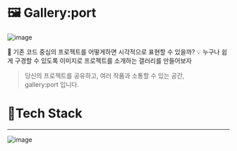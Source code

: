 # 🖼 Gallery:port
![image](https://user-images.githubusercontent.com/40759230/127432281-8a159c4a-4b84-4809-a6f2-827df1acf9b2.gif)

:speech_balloon: 기존 코드 중심의 프로젝트를 어떻게하면 시각적으로 표현할 수 있을까? 
:bulb: 누구나 쉽게 구경할 수 있도록 이미지로 프로젝트를 소개하는 갤러리를 만들어보자

> 당신의 프로젝트를 공유하고, 여러 작품과 소통할 수 있는 공간,  
> gallery:port 입니다.

# 🔨Tech Stack
---
![image](https://user-images.githubusercontent.com/40759230/127431424-7bf28f2e-b99f-41c6-8800-27ca93161976.png)
